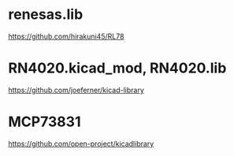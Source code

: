 # renesas.lib
https://github.com/hirakuni45/RL78

# RN4020.kicad_mod, RN4020.lib
https://github.com/joeferner/kicad-library

# MCP73831
https://github.com/open-project/kicadlibrary